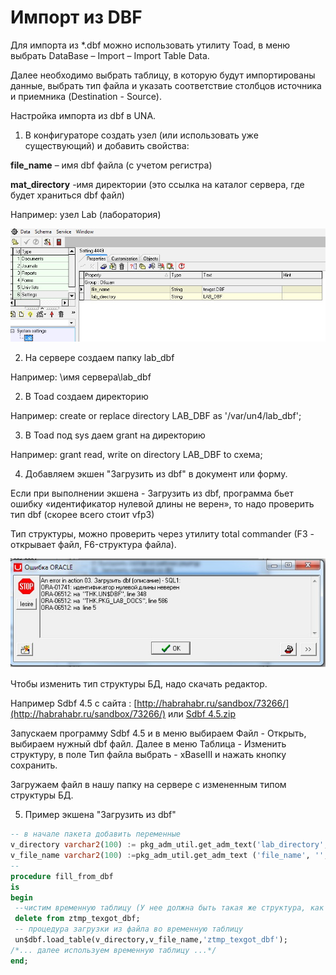 # Импорт из DBF

  
Для импорта из \*.dbf можно использовать утилиту Toad, в меню выбрать DataBase – Import – Import Table Data.

Далее необходимо выбрать таблицу, в которую будут импортированы данные, выбрать тип файла и  указать соответствие столбцов источника и приемника \(Destination - Source\).

Настройка импорта из dbf в UNA.

1. В конфигураторе создать узел \(или использовать уже существующий\) и добавить свойства:

**file\_name** – имя dbf файла \(с учетом регистра\)

**mat\_directory** -имя директории \(это ссылка на каталог сервера, где будет храниться dbf файл\)

Например: узел Lab \(лаборатория\)

![](../../.gitbook/assets/img1.jpg)

2. На сервере создаем папку lab\_dbf

Например: \\имя сервера\lab\_dbf 

2. В Toad создаем директорию

Например:  create or replace directory LAB\_DBF as '/var/un4/lab\_dbf';

3. В Toad под sys даем grant на директорию

Например:  grant read, write on directory LAB\_DBF to схема;

4. Добавляем экшен "Загрузить из dbf" в документ или форму.

Если при выполнении экшена - Загрузить из dbf, программа бьет ошибку «идентификатор нулевой длины не верен», то надо проверить тип dbf \(скорее всего стоит vfp3\) 

Тип структуры, можно проверить через утилиту total commander \(F3 - открывает файл, F6-структура файла\).

![](../../.gitbook/assets/img2.jpg)

Чтобы изменить тип структуры БД, надо скачать редактор.

Например Sdbf 4.5 c сайта : [http://habrahabr.ru/sandbox/73266/](http://habrahabr.ru/sandbox/73266/) или [Sdbf 4.5.zip](https://github.com/bsoft-biz/wiki/blob/master/src/Sdbf%204.5.zip)

Запускаем программу Sdbf 4.5 и в меню выбираем Файл - Открыть, выбираем нужный dbf файл. Далее в меню Таблица - Изменить структуру, в поле Тип файла выбрать - xBaseIII и нажать кнопку сохранить.

Загружаем файл в нашу папку на сервере с измененным типом структуры БД.

5. Пример экшена "Загрузить из dbf"

```sql
-- в начале пакета добавить переменные
v_directory varchar2(100) := pkg_adm_util.get_adm_text('lab_directory','','LAB');
v_file_name varchar2(100) :=pkg_adm_util.get_adm_text ('file_name', '', 'LAB');
--
procedure fill_from_dbf
is
begin
 --чистим временную таблицу (У нее должна быть такая же структура, как у файла dbf)
 delete from ztmp_texgot_dbf;
 -- процедура загрузки из файла во временную таблицу
 un$dbf.load_table(v_directory,v_file_name,'ztmp_texgot_dbf');
/*... далее используем временную таблицу ...*/
end; 
```



